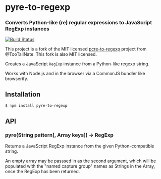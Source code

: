 pyre-to-regexp
==============

### Converts Python-like (re) regular expressions to JavaScript RegExp instances

[![Build Status](https://travis-ci.org/jmchilton/pyre-to-regexp.svg?branch=master)](https://travis-ci.org/jmchilton/pyre-to-regexp)

This project is a fork of the MIT licensed [pcre-to-regexp](https://github.com/TooTallNate/pcre-to-regexp)
project from @TooTallNate. This fork is also MIT licensed.

Creates a JavaScript `RegExp` instance from a Python-like regexp string.

Works with Node.js and in the browser via a CommonJS bundler like browserify.

Installation
------------

``` bash
$ npm install pyre-to-regexp
```

API
---

### pyre(String pattern[, Array keys]) → RegExp

Returns a JavaScript RegExp instance from the given Python-compatible string.

An empty array may be passsed in as the second argument, which will be
populated with the "named capture group" names as Strings in the Array,
once the RegExp has been returned.
